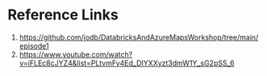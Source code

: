 # Reference Links
1. https://github.com/jodb/DatabricksAndAzureMapsWorkshop/tree/main/episode1
2. https://www.youtube.com/watch?v=iFLEc8cJYZ4&list=PLtvmFy4Ed_DIYXXyzt3dmW1Y_sG2pSS_6
